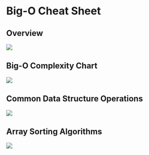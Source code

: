 # Big-O Cheat Sheet

## Overview

![](https://cdn.jsdelivr.net/gh/Auto-SK/CDN/Typecho/Big-O-Cheat-Sheet/big-o-cheat-sheet-poster-enhanced.png)

## Big-O Complexity Chart

![](https://cdn.jsdelivr.net/gh/Auto-SK/CDN/Typecho/Big-O-Cheat-Sheet/Big-O-Complexity-Chart.png)

## Common Data Structure Operations

![](https://cdn.jsdelivr.net/gh/Auto-SK/CDN/Typecho/Big-O-Cheat-Sheet/Common-Data-Structure-Operations.png)

## Array Sorting Algorithms

![](https://cdn.jsdelivr.net/gh/Auto-SK/CDN/Typecho/Big-O-Cheat-Sheet/Array-Sorting-Algorithms.png)

